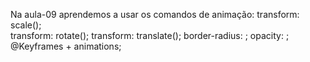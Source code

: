 Na aula-09 aprendemos a usar os comandos de animação:
transform: scale();   
transform: rotate();
transform: translate();
border-radius: ;
opacity: ;
@Keyframes + animations;